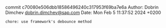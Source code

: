 commit c70080e506dbb18586496240c317953f69ba7e6a
Author: Dobrin Dimchev <dobrin.dimchev@sap.com>
Date:   Mon Feb 5 11:37:52 2024 +0200

    chore: use framework's debounce method
